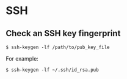 SSH
===

## Check an SSH key fingerprint

`$ ssh-keygen -lf /path/to/pub_key_file`

For example:

`$ ssh-keygen -lf ~/.ssh/id_rsa.pub`

